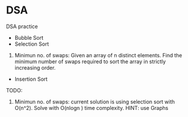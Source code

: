 # DSA
DSA practice

* Bubble Sort
* Selection Sort
1. Minimun no. of swaps: Given an array of n distinct elements. Find the minimum number of swaps required to sort the array in strictly increasing order.

* Insertion Sort


TODO:
1. Minimun no. of swaps: current solution is using selection sort with O(n^2). Solve with O(nlogn ) time complexity. HINT: use Graphs

